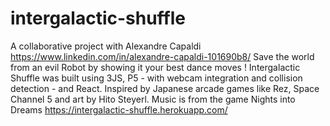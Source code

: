 # intergalactic-shuffle
A collaborative project with Alexandre Capaldi 
https://www.linkedin.com/in/alexandre-capaldi-101690b8/
Save the world from an evil Robot by showing it your best dance moves ! Intergalactic Shuffle was built using 3JS, P5 - with webcam integration and collision detection - and React.
Inspired by Japanese arcade games like Rez, Space Channel 5 and art by Hito Steyerl.
Music is from the game Nights into Dreams
https://intergalactic-shuffle.herokuapp.com/
